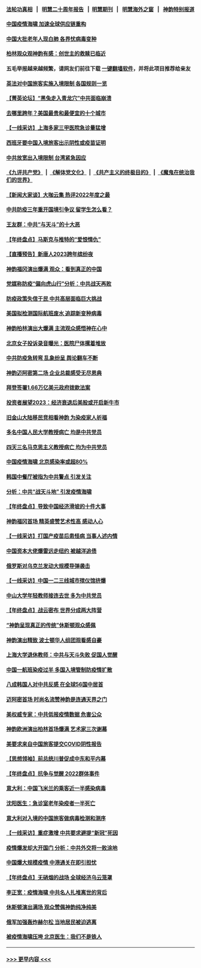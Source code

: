 #### [法轮功真相](https://github.com/gfw-breaker/truth/blob/master/README.md?t=0) &nbsp;&nbsp;|&nbsp;&nbsp; [明慧二十周年报告](https://github.com/gfw-breaker/mh-reports/blob/master/README.md?t=0) &nbsp;&nbsp;|&nbsp;&nbsp;[明慧期刊](https://github.com/gfw-breaker/mh-qikan) &nbsp;&nbsp;|&nbsp;&nbsp; [明慧海外之窗](https://github.com/gfw-breaker/mh-news/blob/master/README.md?t=0) &nbsp;&nbsp;|&nbsp;&nbsp; [神韵特别报道](https://github.com/gfw-breaker/mh-news/blob/master/shenyun.md?t=0)
#### [中国疫情海啸 加速全球供应链重构](../pages/nf4514/n13896058.md?t=01010343) 
#### [中国大批老年人现白肺 各界忧病毒变种](../pages/nf4514/n13895907.md?t=01010343) 
#### [柏林观众观神韵有感：创世主的救赎已临近](../pages/nf4514/n13895819.md?t=01010343) 
#### 五毛举报越来越频繁，请网友们前往下载 [一键翻墙软件](https://github.com/gfw-breaker/ssr-accounts)，并将此项目推荐给亲友
#### [英法对中国旅客实施入境限制 各国规则一览](../pages/nf4514/n13895639.md?t=01010343) 
#### [【菁英论坛】“黑兔走入青龙穴”中共面临崩溃](../pages/nf4514/n13895575.md?t=01010343) 
#### [去哪里跨年？美国最贵和最便宜的十个城市](../pages/nf4514/n13895532.md?t=01010343) 
#### [【一线采访】上海多家三甲医院急诊量猛增](../pages/nf4514/n13895499.md?t=01010343) 
#### [西班牙要中国入境旅客出示阴性或疫苗证明](../pages/nf4514/n13894694.md?t=01010343) 
#### [中共放宽出入境限制 台湾紧急因应](../pages/nf4514/n13895554.md?t=01010343) 
#### [《九评共产党》](https://github.com/begood0513/9ping.md/blob/master/README.md) &nbsp;|&nbsp; [《解体党文化》](../../../../jtdwh.md/blob/master/README.md)  &nbsp;|&nbsp; [《共产主义的终极目的》](../../../../gczydzjmd.md/blob/master/README.md) &nbsp;|&nbsp; [《魔鬼在统治我们的世界》](../../../../mgztzwmdsj.md/blob/master/README.md) 
#### [【新闻大家谈】大咖云集 热评2022年度之最](../pages/nf4514/n13895469.md?t=01010343) 
#### [中共防疫三年重开国境引争议 留学生怎么看？](../pages/nf4514/n13895442.md?t=01010343) 
#### [王友群：中共“与天斗”的十大恶](../pages/nf4514/n13895040.md?t=01010343) 
#### [【年终盘点】马斯克与推特的“爱恨情仇”](../pages/nf4514/n13893800.md?t=01010343) 
#### [【直播预告】新唐人2023跨年缤纷夜](../pages/nf4514/n13894666.md?t=01010343) 
#### [神韵福冈演出爆满 观众：看到真正的中国](../pages/nf4514/n13895362.md?t=01010343) 
#### [党媒称防疫“偏向虎山行”分析：中共战天再败](../pages/nf4514/n13894577.md?t=01010343) 
#### [防疫政策失信于民 中共高层面临巨大挑战](../pages/nf4514/n13894627.md?t=01010343) 
#### [美国拟检测国际航班废水 追踪新变种病毒](../pages/nf4514/n13895092.md?t=01010343) 
#### [神韵柏林演出大爆满 主流观众感悟神在心中](../pages/nf4514/n13894653.md?t=01010343) 
#### [北京女子投诉录音曝光：医院尸体摞着堆放](../pages/nf4514/n13895124.md?t=01010343) 
#### [中共防疫急转弯 乱象纷呈 舆论翻车不断](../pages/nf4514/n13894280.md?t=01010343) 
#### [神韵迈阿密第二场 企业总裁感受无尽恩典](../pages/nf4514/n13895133.md?t=01010343) 
#### [拜登签署1.66万亿美元政府拨款法案](../pages/nf4514/n13894915.md?t=01010343) 
#### [投资者展望2023：经济衰退后美股或开启新牛市](../pages/nf4514/n13894818.md?t=01010343) 
#### [旧金山大陆移民竞相看神韵 为染疫家人祈福](../pages/nf4514/n13895048.md?t=01010343) 
#### [多名中国人民大学教授病亡 均是中共党员](../pages/nf4514/n13894877.md?t=01010343) 
#### [四天三名马克思主义教授病亡 均为中共党员](../pages/nf4514/n13894656.md?t=01010343) 
#### [中国疫情海啸 北京感染率或超80%](../pages/nf4514/n13894673.md?t=01010343) 
#### [韩国中餐厅被指为中共警点 引发关注](../pages/nf4514/n13894339.md?t=01010343) 
#### [分析：中共“战天斗地” 引发疫情海啸](../pages/nf4514/n13893833.md?t=01010343) 
#### [【年终盘点】导致中国经济滑坡的十件大事](../pages/nf4514/n13893109.md?t=01010343) 
#### [神韵福冈首场 精英盛赞艺术性高 感动人心](../pages/nf4514/n13894566.md?t=01010343) 
#### [【一线采访】打国产疫苗后患怪病 当事人述内情](../pages/nf4514/n13894302.md?t=01010343) 
#### [中国资本大佬爆雷远走纽约 被越洋追债](../pages/nf4514/n13894098.md?t=01010343) 
#### [俄罗斯对乌克兰发动大规模导弹袭击](../pages/nf4514/n13894449.md?t=01010343) 
#### [【一线采访】中国一二三线城市殡仪馆挤爆](../pages/nf4514/n13894487.md?t=01010343) 
#### [中山大学年轻教师接连去世 多为中共党员](../pages/nf4514/n13894464.md?t=01010343) 
#### [【年终盘点】战云密布 世界分成两大阵营](../pages/nf4514/n13891187.md?t=01010343) 
#### [“神韵呈现真正的传统”休斯顿观众感佩](../pages/nf4514/n13894242.md?t=01010343) 
#### [神韵演出精致 波士顿华人组团观看感自豪](../pages/nf4514/n13894175.md?t=01010343) 
#### [上海大学退休教师：中共与天斗失败 促国人觉醒](../pages/nf4514/n13894148.md?t=01010343) 
#### [中国一航班染疫过半 多国入境管制防疫情扩散](../pages/nf4514/n13894323.md?t=01010343) 
#### [八成韩国人对中共反感 在全球56国中居首](../pages/nf4514/n13894345.md?t=01010343) 
#### [迈阿密首场 时尚名流赞神韵是连通天界之门](../pages/nf4514/n13894161.md?t=01010343) 
#### [美权威专家：中共低报疫情数据 危害公众](../pages/nf4514/n13893851.md?t=01010343) 
#### [神韵欧洲演出柏林首场爆满 艺术家三次谢幕](../pages/nf4514/n13894023.md?t=01010343) 
#### [美要求来自中国旅客提交COVID阴性报告](../pages/nf4514/n13893834.md?t=01010343) 
#### [【思想领袖】前总统川普促成中东和平内幕](../pages/nf4514/n13868697.md?t=01010343) 
#### [【年终盘点】抗争与觉醒 2022群体事件](../pages/nf4514/n13888314.md?t=01010343) 
#### [意大利：中国飞米兰的乘客近一半感染病毒](../pages/nf4514/n13893815.md?t=01010343) 
#### [沈阳医生：急诊室老年染疫者一半死亡](../pages/nf4514/n13893780.md?t=01010343) 
#### [意大利对入境的中国旅客做病毒检测和测序](../pages/nf4514/n13893791.md?t=01010343) 
#### [【一线采访】重症激增 中共要求避提“新冠”死因](../pages/nf4514/n13893517.md?t=01010343) 
#### [疫情爆发却大开国门 分析：中共外交将一败涂地](../pages/nf4514/n13893552.md?t=01010343) 
#### [中国爆大规模疫情 中港通关在即引担忧](../pages/nf4514/n13893691.md?t=01010343) 
#### [【年终盘点】无硝烟的战场 全球经济乌云笼罩](../pages/nf4514/n13891799.md?t=01010343) 
#### [李正宽：疫情海啸 中共名人扎堆离世的背后](../pages/nf4514/n13892424.md?t=01010343) 
#### [休斯顿演出满场 观众赞佩神韵纯净纯美](../pages/nf4514/n13893723.md?t=01010343) 
#### [俄军加强轰炸赫尔松 当地居民被迫逃离](../pages/nf4514/n13893571.md?t=01010343) 
#### [被疫情海啸压垮 北京医生：我们不是铁人](../pages/nf4514/n13893026.md?t=01010343) 

----
#### [ >>> 更早内容 <<< ](../indexes/nf4514-earlier.md)
